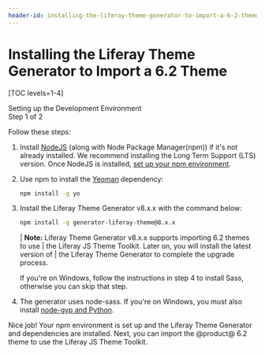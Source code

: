 ```yaml
---
header-id: installing-the-liferay-theme-generator-to-import-a-6-2-theme
---
```


# Installing the Liferay Theme Generator to Import a 6.2 Theme

[TOC levels=1-4]

<div class="learn-path-step">
    <p>Setting up the Development Environment<br>Step 1 of 2</p>
</div>

Follow these steps: 

1.  Install [NodeJS](http://nodejs.org/) (along with Node Package Manager(npm)) 
    if it's not already installed. We recommend installing the Long Term Support 
    (LTS) version. Once NodeJS is installed, [set up your npm environment](/docs/7-2/reference/-/knowledge_base/r/setting-up-your-npm-environment).

2.  Use npm to install the [Yeoman](http://yeoman.io/) dependency:

    ```bash
    npm install -g yo
    ```

3.  Install the Liferay Theme Generator v8.x.x with the command below:

    ```bash
    npm install -g generator-liferay-theme@8.x.x
    ```

    | **Note:** Liferay Theme Generator v8.x.x supports importing 6.2 themes to use 
    | the Liferay JS Theme Toolkit. Later on, you will install the latest version of 
    | the Liferay Theme Generator to complete the upgrade process.

    If you're on Windows, follow the instructions in step 4 to install Sass, 
    otherwise you can skip that step.

4.  The generator uses node-sass. If you're on Windows, you must also install 
    [node-gyp and Python](https://github.com/nodejs/node-gyp#installation).

Nice job! Your npm environment is set up and the Liferay Theme Generator and 
dependencies are installed. Next, you can import the @product@ 6.2 theme to use 
the Liferay JS Theme Toolkit. 
